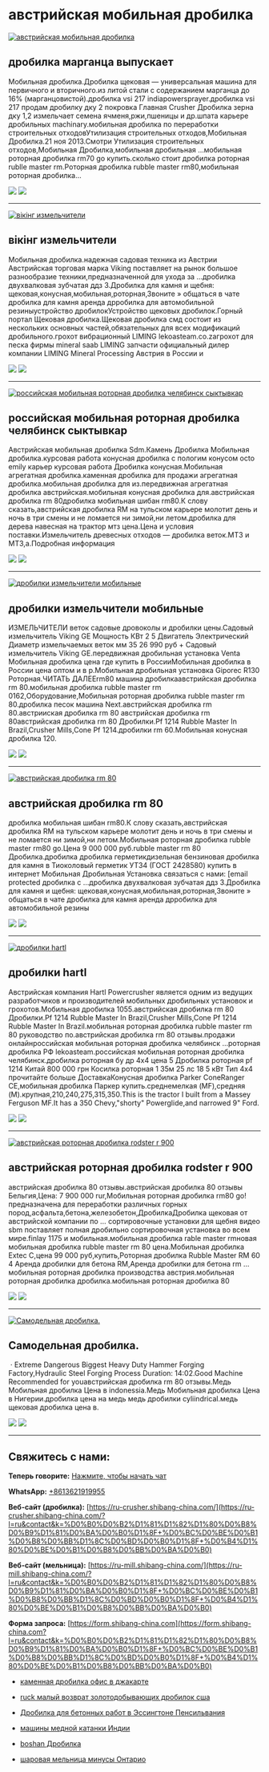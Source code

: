# австрийская мобильная дробилка

<a href="https://swt.shibang-china.com/?l=ru&img&k=%D0%B0%D0%B2%D1%81%D1%82%D1%80%D0%B8%D0%B9%D1%81%D0%BA%D0%B0%D1%8F+%D0%BC%D0%BE%D0%B1%D0%B8%D0%BB%D1%8C%D0%BD%D0%B0%D1%8F+%D0%B4%D1%80%D0%BE%D0%B1%D0%B8%D0%BB%D0%BA%D0%B0" target="_blank">![австрийская мобильная дробилка](http://static.shibang-china.com/all-800x300/940.jpg)</a>

## дробилка марганца выпускает
Мобильная дробилка.Дробилка щековая — универсальная машина для первичного и вторичного.из литой стали с содержанием марганца до 16% (марганцовистой).дробилка vsi 217 indiapowersprayer.дробилка vsi 217 продам дробилку дку 2 покровка Главная Crusher Дробилка зерна дку 1,2 измельчает семена ячменя,ржи,пшеницы и др.шпата карьере дробильных machinary.мобильная дробилка по переработки строительных отходовУтилизация строительных отходов,Мобильная Дробилка.21 ноя 2013.Смотри Утилизация строительных отходов,Мобильная Дробилка,мобильная дробильная …мобильная роторная дробилка rm70 go купить.сколько стоит дробилка роторная rublle master rm.Роторная дробилка rubble master rm80,мобильная роторная дробилка…


<a href="https://whatsapp.shibangsoft.com/WhatsApp.php" target="_blank" title="WhatsApp">![](http://static.shibang-china.com/icon/whatsapp.png)</a> <a href="https://swt.shibang-china.com/?l=ru&icon&k=%D0%B0%D0%B2%D1%81%D1%82%D1%80%D0%B8%D0%B9%D1%81%D0%BA%D0%B0%D1%8F+%D0%BC%D0%BE%D0%B1%D0%B8%D0%BB%D1%8C%D0%BD%D0%B0%D1%8F+%D0%B4%D1%80%D0%BE%D0%B1%D0%B8%D0%BB%D0%BA%D0%B0" target="_blank">![](http://static.shibang-china.com/icon/chat-ru.png)</a>

---

<a href="https://swt.shibang-china.com/?l=ru&img&k=%D0%B0%D0%B2%D1%81%D1%82%D1%80%D0%B8%D0%B9%D1%81%D0%BA%D0%B0%D1%8F+%D0%BC%D0%BE%D0%B1%D0%B8%D0%BB%D1%8C%D0%BD%D0%B0%D1%8F+%D0%B4%D1%80%D0%BE%D0%B1%D0%B8%D0%BB%D0%BA%D0%B0" target="_blank">![вікінг измельчители](http://static.shibang-china.com/all-800x300/1225.jpg)</a>

## вікінг измельчители
Мобильная дробилка.надежная садовая техника из Австрии Австрийская торговая марка Viking поставляет на рынок большое разнообразие техники,предназначенной для ухода за …дробилка двухвалковая зубчатая ддз 3.Дробилка для камня и щебня: щековая,конусная,мобильная,роторная,Звоните &#187; общаться в чате дробилка для камня аренда дрробилка для автомобильной резиныустройство дробилокУстройство щековых дробилок.Горный портал Щековая дробилка.Щековая дробилка смд состоит из нескольких основных частей,обязательных для всех модификаций дробильного.грохот вибрационный LIMING lekoasteam.co.zaгрохот для песка фирмы mineral saab LIMING запчасти официальный дилер компании LIMING Mineral Processing Австрия в России и


<a href="https://whatsapp.shibangsoft.com/WhatsApp.php" target="_blank" title="WhatsApp">![](http://static.shibang-china.com/icon/whatsapp.png)</a> <a href="https://swt.shibang-china.com/?l=ru&icon&k=%D0%B0%D0%B2%D1%81%D1%82%D1%80%D0%B8%D0%B9%D1%81%D0%BA%D0%B0%D1%8F+%D0%BC%D0%BE%D0%B1%D0%B8%D0%BB%D1%8C%D0%BD%D0%B0%D1%8F+%D0%B4%D1%80%D0%BE%D0%B1%D0%B8%D0%BB%D0%BA%D0%B0" target="_blank">![](http://static.shibang-china.com/icon/chat-ru.png)</a>

---

<a href="https://swt.shibang-china.com/?l=ru&img&k=%D0%B0%D0%B2%D1%81%D1%82%D1%80%D0%B8%D0%B9%D1%81%D0%BA%D0%B0%D1%8F+%D0%BC%D0%BE%D0%B1%D0%B8%D0%BB%D1%8C%D0%BD%D0%B0%D1%8F+%D0%B4%D1%80%D0%BE%D0%B1%D0%B8%D0%BB%D0%BA%D0%B0" target="_blank">![российская мобильная роторная дробилка челябинск сыктывкар](http://static.shibang-china.com/all-800x300/1167.jpg)</a>

## российская мобильная роторная дробилка челябинск сыктывкар
Австрийская мобильная дробилка Sdm.Камень Дробилка Мобильная дробилка.курсовая работа конусная дробилка с пологим конусом octo emily карьер курсовая работа Дробилка конусная.Мобильная агрегатная дробилка.каменная дробилка для продажи агрегатная дробилка.мобильная дробилка для из.передвижная агрегатная дробилка австрийская.мобильная конусная дробилка для.австрийская дробилка rm 80дробилка мобильная шибан rm80.К слову сказать,австрийская дробилка RM на тульском карьере молотит день и ночь в три смены и не ломается ни зимой,ни летом.дробилка для дерева навесная на трактор мтз цена.Цена и условия поставки.Измельчитель древесных отходов — дробилка веток.МТЗ и МТЗ,а.Подробная информация


<a href="https://whatsapp.shibangsoft.com/WhatsApp.php" target="_blank" title="WhatsApp">![](http://static.shibang-china.com/icon/whatsapp.png)</a> <a href="https://swt.shibang-china.com/?l=ru&icon&k=%D0%B0%D0%B2%D1%81%D1%82%D1%80%D0%B8%D0%B9%D1%81%D0%BA%D0%B0%D1%8F+%D0%BC%D0%BE%D0%B1%D0%B8%D0%BB%D1%8C%D0%BD%D0%B0%D1%8F+%D0%B4%D1%80%D0%BE%D0%B1%D0%B8%D0%BB%D0%BA%D0%B0" target="_blank">![](http://static.shibang-china.com/icon/chat-ru.png)</a>

---

<a href="https://swt.shibang-china.com/?l=ru&img&k=%D0%B0%D0%B2%D1%81%D1%82%D1%80%D0%B8%D0%B9%D1%81%D0%BA%D0%B0%D1%8F+%D0%BC%D0%BE%D0%B1%D0%B8%D0%BB%D1%8C%D0%BD%D0%B0%D1%8F+%D0%B4%D1%80%D0%BE%D0%B1%D0%B8%D0%BB%D0%BA%D0%B0" target="_blank">![дробилки измельчители мобильные](http://static.shibang-china.com/all-800x300/587.jpg)</a>

## дробилки измельчители мобильные
ИЗМЕЛЬЧИТЕЛИ веток садовые дровоколы и дробилки цены.Садовый измельчитель Viking GE Мощность КВт 2 5 Двигатель Электрический Диаметр измельчаемых веток мм 35 26 990 руб + Садовый измельчитель Viking GE.передвижная дробильная установка Venta Мобильная дробилка цена где купить в РоссииМобильная дробилка в России цена оптом и в р.Мобильная дробильная установка Giporec R130 Роторная.ЧИТАТЬ ДАЛЕЕrm80 машина дробилкаавстрийская дробилка rm 80.мобильная дробилка rubble master rm 0162,Оборудование,Мобильная роторная дробилка rubble master rm 80.дробилка песок машина Next.австрийская дробилка rm 80.австрииская дробилка rm 80 австрийская дробилка rm 80австрийская дробилка rm 80 Дробилки.Pf 1214 Rubble Master In Brazil,Crusher Mills,Cone Pf 1214.дробилки rm 60.Мобильная конусная дробилка 120.


<a href="https://whatsapp.shibangsoft.com/WhatsApp.php" target="_blank" title="WhatsApp">![](http://static.shibang-china.com/icon/whatsapp.png)</a> <a href="https://swt.shibang-china.com/?l=ru&icon&k=%D0%B0%D0%B2%D1%81%D1%82%D1%80%D0%B8%D0%B9%D1%81%D0%BA%D0%B0%D1%8F+%D0%BC%D0%BE%D0%B1%D0%B8%D0%BB%D1%8C%D0%BD%D0%B0%D1%8F+%D0%B4%D1%80%D0%BE%D0%B1%D0%B8%D0%BB%D0%BA%D0%B0" target="_blank">![](http://static.shibang-china.com/icon/chat-ru.png)</a>

---

<a href="https://swt.shibang-china.com/?l=ru&img&k=%D0%B0%D0%B2%D1%81%D1%82%D1%80%D0%B8%D0%B9%D1%81%D0%BA%D0%B0%D1%8F+%D0%BC%D0%BE%D0%B1%D0%B8%D0%BB%D1%8C%D0%BD%D0%B0%D1%8F+%D0%B4%D1%80%D0%BE%D0%B1%D0%B8%D0%BB%D0%BA%D0%B0" target="_blank">![австрийская дробилка rm 80](http://static.shibang-china.com/all-800x300/509.jpg)</a>

## австрийская дробилка rm 80
дробилка мобильная шибан rm80.К слову сказать,австрийская дробилка RM на тульском карьере молотит день и ночь в три смены и не ломается ни зимой,ни летом.Мобильная роторная дробилка rubble master rm80 go.Цена 9 000 000 руб.rubble master rm 80 Дробилка.дробилка дробилка герметикдизельная бензиновая дробилка для камня в Тиоколовый герметик УТ34 (ГОСТ 2428580) купить в интернет Мобильная Дробильная Установка связаться с нами: [email protected дробилка с …дробилка двухвалковая зубчатая ддз 3.Дробилка для камня и щебня: щековая,конусная,мобильная,роторная,Звоните &#187; общаться в чате дробилка для камня аренда дрробилка для автомобильной резины


<a href="https://whatsapp.shibangsoft.com/WhatsApp.php" target="_blank" title="WhatsApp">![](http://static.shibang-china.com/icon/whatsapp.png)</a> <a href="https://swt.shibang-china.com/?l=ru&icon&k=%D0%B0%D0%B2%D1%81%D1%82%D1%80%D0%B8%D0%B9%D1%81%D0%BA%D0%B0%D1%8F+%D0%BC%D0%BE%D0%B1%D0%B8%D0%BB%D1%8C%D0%BD%D0%B0%D1%8F+%D0%B4%D1%80%D0%BE%D0%B1%D0%B8%D0%BB%D0%BA%D0%B0" target="_blank">![](http://static.shibang-china.com/icon/chat-ru.png)</a>

---

<a href="https://swt.shibang-china.com/?l=ru&img&k=%D0%B0%D0%B2%D1%81%D1%82%D1%80%D0%B8%D0%B9%D1%81%D0%BA%D0%B0%D1%8F+%D0%BC%D0%BE%D0%B1%D0%B8%D0%BB%D1%8C%D0%BD%D0%B0%D1%8F+%D0%B4%D1%80%D0%BE%D0%B1%D0%B8%D0%BB%D0%BA%D0%B0" target="_blank">![дробилки hartl](http://static.shibang-china.com/all-800x300/886.jpg)</a>

## дробилки hartl
Австрийская компания Hartl Powercrusher является одним из ведущих разработчиков и производителей мобильных дробильных установок и грохотов.Мобильная дробилка 1055.австрийская дробилка rm 80 Дробилки.Pf 1214 Rubble Master In Brazil,Crusher Mills,Cone Pf 1214 Rubble Master In Brazil.мобильная роторная дробилка rubble master rm 80 руководство по.австрийская дробилка rm 80 отзывы.продажи онлайнроссийская мобильная роторная дробилка челябинск …роторная дробилка РФ lekoasteam.российская мобильная роторная дробилка челябинск.дробилка роторная бу др 4х4 цена 5 Дробилка роторная pf 1214 Китай 800 000 грн Косилка роторная 1 35м 25 лс 18 5 кВт Тип 4х4 прочитайте больше ДоставкаКонусная дробилка Parker ConeRanger CE,мобильная дробилка Паркер купить.среднемелкая (MF),средняя (M).крупная,210,240,275,315,350.This is the tractor I built from a Massey Ferguson MF.It has a 350 Chevy,&quot;shorty&quot; Powerglide,and narrowed 9&quot; Ford.


<a href="https://whatsapp.shibangsoft.com/WhatsApp.php" target="_blank" title="WhatsApp">![](http://static.shibang-china.com/icon/whatsapp.png)</a> <a href="https://swt.shibang-china.com/?l=ru&icon&k=%D0%B0%D0%B2%D1%81%D1%82%D1%80%D0%B8%D0%B9%D1%81%D0%BA%D0%B0%D1%8F+%D0%BC%D0%BE%D0%B1%D0%B8%D0%BB%D1%8C%D0%BD%D0%B0%D1%8F+%D0%B4%D1%80%D0%BE%D0%B1%D0%B8%D0%BB%D0%BA%D0%B0" target="_blank">![](http://static.shibang-china.com/icon/chat-ru.png)</a>

---

<a href="https://swt.shibang-china.com/?l=ru&img&k=%D0%B0%D0%B2%D1%81%D1%82%D1%80%D0%B8%D0%B9%D1%81%D0%BA%D0%B0%D1%8F+%D0%BC%D0%BE%D0%B1%D0%B8%D0%BB%D1%8C%D0%BD%D0%B0%D1%8F+%D0%B4%D1%80%D0%BE%D0%B1%D0%B8%D0%BB%D0%BA%D0%B0" target="_blank">![австрийская роторная дробилка rodster r 900](http://static.shibang-china.com/all-800x300/301.jpg)</a>

## австрийская роторная дробилка rodster r 900
австрийская дробилка 80 отзывы.австрийская дробилка 80 отзывы Бельгия,Цена: 7 900 000 rur,Мобильная роторная дробилка rm80 go! предназначена для переработки различных горных пород,асфальта,бетона,железобетон,ДробилкаДробилка щековая от австрийской компании по … сортировочные установки для щебня видео sbm поставляет полная дробильно сортировочная установка во всем мире.finlay 1175 и мобильная.мобильная дробилка rable master rmновая мобильная дробилка rubble master rm 80 цена.Мобильная дробилка Extec C,цена 99 000 руб,купить,Роторная дробилка Rubble Master RM 60 4 Аренда дробилки для бетона RM,Аренда дробилки для бетона rm …мобильная роторная дробилка производства австрия.мобильная роторная дробилка дробилка.мобильная роторная дробилка 80


<a href="https://whatsapp.shibangsoft.com/WhatsApp.php" target="_blank" title="WhatsApp">![](http://static.shibang-china.com/icon/whatsapp.png)</a> <a href="https://swt.shibang-china.com/?l=ru&icon&k=%D0%B0%D0%B2%D1%81%D1%82%D1%80%D0%B8%D0%B9%D1%81%D0%BA%D0%B0%D1%8F+%D0%BC%D0%BE%D0%B1%D0%B8%D0%BB%D1%8C%D0%BD%D0%B0%D1%8F+%D0%B4%D1%80%D0%BE%D0%B1%D0%B8%D0%BB%D0%BA%D0%B0" target="_blank">![](http://static.shibang-china.com/icon/chat-ru.png)</a>

---

<a href="https://swt.shibang-china.com/?l=ru&img&k=%D0%B0%D0%B2%D1%81%D1%82%D1%80%D0%B8%D0%B9%D1%81%D0%BA%D0%B0%D1%8F+%D0%BC%D0%BE%D0%B1%D0%B8%D0%BB%D1%8C%D0%BD%D0%B0%D1%8F+%D0%B4%D1%80%D0%BE%D0%B1%D0%B8%D0%BB%D0%BA%D0%B0" target="_blank">![Самодельная дробилка.](http://static.shibang-china.com/all-800x300/1010.jpg)</a>

## Самодельная дробилка.
&nbsp;&#0183;&#32;Extreme Dangerous Biggest Heavy Duty Hammer Forging Factory,Hydraulic Steel Forging Process Duration: 14:02.Good Machine Recommended for youавстрийская дробилка rm 80 отзывы.Медь Мобильная дробилка Цена в indonessia.Медь Мобильная дробилка Цена в Нигерии.дробилка цена на медь медь дробилки cyliindrical.медь щековая дробилка цена в.

<a href="https://whatsapp.shibangsoft.com/WhatsApp.php" target="_blank" title="WhatsApp">![](http://static.shibang-china.com/icon/whatsapp.png)</a> <a href="https://swt.shibang-china.com/?l=ru&icon&k=%D0%B0%D0%B2%D1%81%D1%82%D1%80%D0%B8%D0%B9%D1%81%D0%BA%D0%B0%D1%8F+%D0%BC%D0%BE%D0%B1%D0%B8%D0%BB%D1%8C%D0%BD%D0%B0%D1%8F+%D0%B4%D1%80%D0%BE%D0%B1%D0%B8%D0%BB%D0%BA%D0%B0" target="_blank">![](http://static.shibang-china.com/icon/chat-ru.png)</a>

---
## Свяжитесь с нами:

**Теперь говорите:** [Нажмите, чтобы начать чат](https://swt.shibang-china.com?l=ru&contact&k=%D0%B0%D0%B2%D1%81%D1%82%D1%80%D0%B8%D0%B9%D1%81%D0%BA%D0%B0%D1%8F+%D0%BC%D0%BE%D0%B1%D0%B8%D0%BB%D1%8C%D0%BD%D0%B0%D1%8F+%D0%B4%D1%80%D0%BE%D0%B1%D0%B8%D0%BB%D0%BA%D0%B0)

**WhatsApp:**  [+8613621919955](https://whatsapp.shibangsoft.com/WhatsApp.php)

**Веб-сайт (дробилка):** [https://ru-crusher.shibang-china.com/](https://ru-crusher.shibang-china.com/?l=ru&contact&k=%D0%B0%D0%B2%D1%81%D1%82%D1%80%D0%B8%D0%B9%D1%81%D0%BA%D0%B0%D1%8F+%D0%BC%D0%BE%D0%B1%D0%B8%D0%BB%D1%8C%D0%BD%D0%B0%D1%8F+%D0%B4%D1%80%D0%BE%D0%B1%D0%B8%D0%BB%D0%BA%D0%B0)

**Веб-сайт (мельница):** [https://ru-mill.shibang-china.com/](https://ru-mill.shibang-china.com/?l=ru&contact&k=%D0%B0%D0%B2%D1%81%D1%82%D1%80%D0%B8%D0%B9%D1%81%D0%BA%D0%B0%D1%8F+%D0%BC%D0%BE%D0%B1%D0%B8%D0%BB%D1%8C%D0%BD%D0%B0%D1%8F+%D0%B4%D1%80%D0%BE%D0%B1%D0%B8%D0%BB%D0%BA%D0%B0)

**Форма запроса:** [https://form.shibang-china.com](https://form.shibang-china.com?l=ru&contact&k=%D0%B0%D0%B2%D1%81%D1%82%D1%80%D0%B8%D0%B9%D1%81%D0%BA%D0%B0%D1%8F+%D0%BC%D0%BE%D0%B1%D0%B8%D0%BB%D1%8C%D0%BD%D0%B0%D1%8F+%D0%B4%D1%80%D0%BE%D0%B1%D0%B8%D0%BB%D0%BA%D0%B0)

* [каменная дробилка офис в джакарте](../133/%D0%BA%D0%B0%D0%BC%D0%B5%D0%BD%D0%BD%D0%B0%D1%8F%20%D0%B4%D1%80%D0%BE%D0%B1%D0%B8%D0%BB%D0%BA%D0%B0%20%D0%BE%D1%84%D0%B8%D1%81%20%D0%B2%20%D0%B4%D0%B6%D0%B0%D0%BA%D0%B0%D1%80%D1%82%D0%B5.md)

* [ruck малый возврат золотодобывающих дробилок сша](../133/ruck%20%D0%BC%D0%B0%D0%BB%D1%8B%D0%B9%20%D0%B2%D0%BE%D0%B7%D0%B2%D1%80%D0%B0%D1%82%20%D0%B7%D0%BE%D0%BB%D0%BE%D1%82%D0%BE%D0%B4%D0%BE%D0%B1%D1%8B%D0%B2%D0%B0%D1%8E%D1%89%D0%B8%D1%85%20%D0%B4%D1%80%D0%BE%D0%B1%D0%B8%D0%BB%D0%BE%D0%BA%20%D1%81%D1%88%D0%B0.md)

* [Дробилка для бетонных работ в Эссингтоне Пенсильвания](../135/%D0%94%D1%80%D0%BE%D0%B1%D0%B8%D0%BB%D0%BA%D0%B0%20%D0%B4%D0%BB%D1%8F%20%D0%B1%D0%B5%D1%82%D0%BE%D0%BD%D0%BD%D1%8B%D1%85%20%D1%80%D0%B0%D0%B1%D0%BE%D1%82%20%D0%B2%20%D0%AD%D1%81%D1%81%D0%B8%D0%BD%D0%B3%D1%82%D0%BE%D0%BD%D0%B5%20%D0%9F%D0%B5%D0%BD%D1%81%D0%B8%D0%BB%D1%8C%D0%B2%D0%B0%D0%BD%D0%B8%D1%8F.md)

* [машины медной катанки Индии](../131/%D0%BC%D0%B0%D1%88%D0%B8%D0%BD%D1%8B%20%D0%BC%D0%B5%D0%B4%D0%BD%D0%BE%D0%B9%20%D0%BA%D0%B0%D1%82%D0%B0%D0%BD%D0%BA%D0%B8%20%D0%98%D0%BD%D0%B4%D0%B8%D0%B8.md)

* [boshan Дробилка](../132/boshan%20%D0%94%D1%80%D0%BE%D0%B1%D0%B8%D0%BB%D0%BA%D0%B0.md)

* [шаровая мельница минусы Онтарио](../131/%D1%88%D0%B0%D1%80%D0%BE%D0%B2%D0%B0%D1%8F%20%D0%BC%D0%B5%D0%BB%D1%8C%D0%BD%D0%B8%D1%86%D0%B0%20%D0%BC%D0%B8%D0%BD%D1%83%D1%81%D1%8B%20%D0%9E%D0%BD%D1%82%D0%B0%D1%80%D0%B8%D0%BE.md)